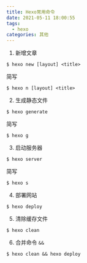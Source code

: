 ```yaml
---
title: Hexo常用命令
date: 2021-05-11 18:00:55
tags: 
  - hexo
categories: 其他
---
```



1. 新增文章
```
$ hexo new [layout] <title>
```
简写
```
$ hexo n [layout] <title>
```

2. 生成静态文件
```
$ hexo generate
```
简写
```
$ hexo g
```

3. 启动服务器
```
$ hexo server
```
简写
```
$ hexo s
```

4. 部署网站
```
$ hexo deploy
```

5. 清除缓存文件
```
$ hexo clean
```

6. 合并命令 `&&`
```
$ hexo clean && hexo deploy
```
